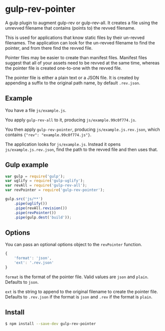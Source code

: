 # gulp-rev-pointer

A gulp plugin to augment gulp-rev or gulp-rev-all. It creates a file using the unrevved filename that contains (points to) the revved filename.

This is used for applications that know static files by their un-revved filenames. The application can look for the un-revved filename to find the pointer, and from there find the revved file.

Pointer files may be easier to create than manifest files. Manifest files suggest that all of your assets need to be revved at the same time, whereas the pointer file is created one-to-one with the revved file.

The pointer file is either a plain text or a JSON file. It is created by appending a suffix to the original path name, by default `.rev.json`.


## Example

You have a file `js/example.js`.

You apply `gulp-rev-all` to it, producing `js/example.99c0f774.js`.

You then apply `gulp-rev-pointer`, producing `js/example.js.rev.json`, which contains `{"rev": "example.99c0f774.js"}`.

The application looks for `js/example.js`. Instead it opens `js/example.js.rev.json`, find the path to the revved file and then uses that.


## Gulp example

```javascript
var gulp = require('gulp');
var uglify = require('gulp-uglify');
var revAll = require('gulp-rev-all');
var revPointer = require('gulp-rev-pointer');

gulp.src('js/**')
	.pipe(uglify())
	.pipe(revAll.revision())
	.pipe(revPointer())
	.pipe(gulp.dest('build'));
```

## Options

You can pass an optional options object to the `revPointer` function.

```javascript
{
	'format': 'json',
	'ext': '.rev.json'
}
```

`format` is the format of the pointer file. Valid values are `json` and `plain`. Defaults to `json`.

`ext` is the string to append to the original filename to create the pointer file. Defaults to `.rev.json` if the format is `json` and `.rev` if the format is `plain`.

## Install

```sh
$ npm install --save-dev gulp-rev-pointer
```
